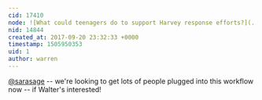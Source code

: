 ```yaml
---
cid: 17410
node: ![What could teenagers do to support Harvey response efforts?](../notes/warren/09-07-2017/what-could-teenagers-do-to-support-harvey-response-efforts)
nid: 14844
created_at: 2017-09-20 23:32:33 +0000
timestamp: 1505950353
uid: 1
author: warren
---
```


[@sarasage](/profile/sarasage) -- we're looking to get lots of people plugged into this workflow now -- if Walter's interested!